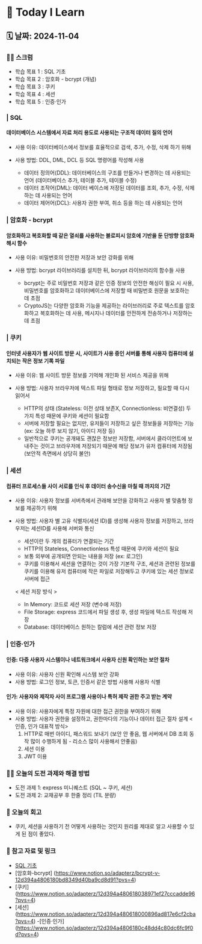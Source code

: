 # 📝 Today I Learn

## 🗓️ 날짜: 2024-11-04

### 🙏🏻 스크럼
- 학습 목표 1 : SQL 기초
- 학습 목표 2 : 암호화 - bcrypt (개념)
- 학습 목표 3 : 쿠키
- 학습 목표 4 : 세션
- 학습 목표 5 : 인증·인가


### | SQL
#### 데이터베이스 시스템에서 자료 처리 용도로 사용되는 구조적 데이터 질의 언어
- 사용 이유: 데이터베이스에서 정보를 효율적으로 검색, 추가, 수정, 삭제 하기 위해
- 사용 방법: DDL, DML, DCL 등 SQL 명령어를 작성해 사용

    - 데이터 정의어(DDL): 데이터베이스의 구조를 만들거나 변경하는 데 사용되는 언어 (데이터베이스 추가, 테이블 추가, 테이블 수정)
    - 데이터 조작어(DML): 데이터 베이스에 저장된 데이터를 조회, 추가, 수정, 삭제하는 데 사용되는 언어
    - 데이터 제어어(DCL): 사용자 권한 부여, 취소 등을 하는 데 사용되는 언어
 

 ### | 암호화 - bcrypt
 #### 암호화하고 복호화할 때 같은 열쇠를 사용하는 블로피시 암호에 기반을 둔 단방향 암호화 해시 함수
 - 사용 이유: 비밀번호의 안전한 저장과 보안 강화를 위해
 - 사용 방법: bcrypt 라이브러리를 설치한 뒤, bcrypt 라이브러리의 함수들 사용

    - bcrypt는 주로 비밀번호 저장과 같은 인증 정보의 안전한 해싱이 필요 시 사용, 비밀번호를 암호화하고 데이터베이스에 저장할 때 비밀번호 원문을 보호하는 데 초점
    - CryptoJS는 다양한 암호화 기능을 제공하는 라이브러리로 주로 텍스트를 암호화하고 복호화하는 데 사용, 메시지나 데이터를 안전하게 전송하거나 저장하는 데 초점
 

### | 쿠키
#### 인터넷 사용자가 웹 사이트 방문 시, 사이트가 사용 중인 서버를 통해 사용자 컴퓨터에 설치되는 작은 정보 기록 파일
- 사용 이유: 웹 사이트 방문 정보를 기억해 개인화 된 서비스 제공을 위해 
- 사용 방법: 사용자 브라우저에 텍스트 파일 형태로 정보 저장하고, 필요할 때 다시 읽어서

    - HTTP의 상태 (Stateless: 이전 상태 보존X, Connectionless: 비연결성) 두가지 특성 때문에 쿠키와 세션이 필요함
    - 서버에 저장할 필요는 없지만, 유저들이 저장하고 싶은 정보들을 저장하는 기능 (ex: 오늘 하루 보지 않기, 아이디 저장 등)
    - 일반적으로 쿠키는 공개돼도 괜찮은 정보만 저장함, 서버에서 클라이언트에 보내주는 것이고 브라우저에 저장되기 때문에 해당 정보가 유저 컴퓨터에 저장됨 (보안적 측면에서 상당히 불안)


### | 세션
#### 컴퓨터 프로세스들 사이 서로를 인식 후 데이터 송수신을 마칠 때 까지의 기간
- 사용 이유: 사용자 정보를 서버측에서 관래해 보안을 강화하고 사용자 별 맞춤형 정보를 제공하기 위해
- 사용 방법: 사용자 별 고유 식별자(세션 ID)를 생성해 사용자 정보를 저장하고, 브라우저는 세션ID를 사용해 서버와 통신

    - 세션이란 두 개의 컴퓨터가 연결되는 기간
    - HTTP의 Stateless, Connectionless 특성 때문에 쿠키와 세션이 필요
    - 보통 외부에 공개되면 안되는 내용을 저장 (ex: 로그인)
    - 쿠키를 이용해서 세션을 연결하는 것이 가장 기본적 구조, 세션과 관련된 정보를 쿠키를 이용해 유저 컴퓨터에 작은 파일로 저장해두고 쿠키에 있는 세션 정보로 서버에 접근

    < 세션 저장 방식 >
    - In Memory: 코드로 세션 저장 (변수에 저장)
    - File Storage: express 코드에서 파일 생성 후, 생성 파일에 텍스트 작성해 저장
    - Database: 데이터베이스 원하는 칼럼에 세션 관련 정보 저장


### | 인증·인가
#### 인증: 다중 사용자 시스템이나 네트워크에서 사용자 신원 확인하는 보안 절차
- 사용 이유: 사용자 신원 확인해 시스템 보안 강화
- 사용 방법: 로그인 정보, 토큰, 인증서 같은 방법 사용해 사용자 식별
#### 인가: 사용자와 제작자 사이 프로그램 사용이나 특허 제작 권한 주고 받는 계약 
- 사용 이유: 사용자에게 특정 자원에 대한 접근 권한을 부여하기 위해
- 사용 방법: 사용자 권한을 설정하고, 권한마다의 기능이나 데이터 접근 절차 설계 
    <인증, 인가 대표적 방식>
    1. HTTP로 매번 아이디, 패스워드 보내기 (보안 안 좋음, 웹 서버에서 DB 조회 동작 많이 수행하게 됨 - 리소스 많이 사용해서 안좋음)
    2. 세션 이용
    3. JWT 이용


### ✊🏻 오늘의 도전 과제와 해결 방법
- 도전 과제 1: express 미니퀘스트 (SQL ~ 쿠키, 세션)
- 도전 과제 2: 교재공부 후 한줄 정리 (TIL 분량)


### 💭 오늘의 회고
- 쿠키, 세션을 사용하기 전 어떻게 사용하는 것인지 원리를 제대로 알고 사용할 수 있게 된 점이 좋았다.


### 🔗 참고 자료 및 링크
- [SQL 기초](https://www.notion.so/adapterz/SQL-12d394a4806180e48162dbdab3fc16b3?pvs=4)
- [암호화-bcrypt] (https://www.notion.so/adapterz/bcrypt-v-12d394a4806180bd8349d40ba9cd8d91?pvs=4)
- [쿠키] (https://www.notion.so/adapterz/12d394a480618038971ef27cccadde96?pvs=4)
- [세션] (https://www.notion.so/adapterz/12d394a480618000896ad817e6cf2cba?pvs=4)
-[인증·인가] (https://www.notion.so/adapterz/12d394a4806180c48dd4c80dc6fc9f0d?pvs=4)
